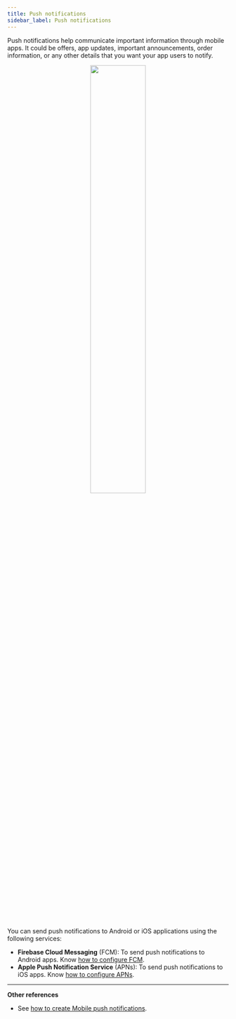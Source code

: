 ```yaml
---
title: Push notifications
sidebar_label: Push notifications
---
```


Push notifications help communicate important information through mobile apps. It could be offers, app updates, important announcements, order information, or any other details that you want your app users to notify.

<center><img src="https://i.imgur.com/pYaY53f.jpg" width="50%"/></center>


You can send push notifications to Android or iOS applications using the following services:

* **Firebase Cloud Messaging** (FCM):  To send push notifications to Android apps. Know [how to configure FCM](/docs/platform_concepts/channelConfiguration/android_push).
* **Apple Push Notification Service** (APNs): To send push notifications to iOS apps. Know [how to configure APNs](/docs/platform_concepts/channelConfiguration/ios_push).

***

**Other references**

* See [how to create Mobile push notifications](/docs/platform_concepts/engagement/outbound/templates/mobilepush).